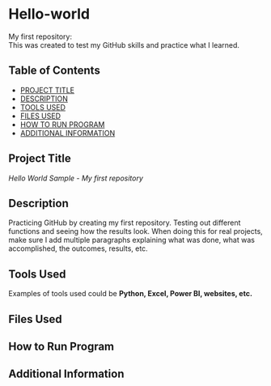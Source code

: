 # Hello-world
My first repository:  
This was created to test my GitHub skills and practice what I learned. 

## Table of Contents  

- [PROJECT TITLE](#Project-Title)
- [DESCRIPTION](#Description)
- [TOOLS USED](#Tools-Used)
- [FILES USED](files-used)
- [HOW TO RUN PROGRAM](#How-to-run-program)
- [ADDITIONAL INFORMATION](#Additional-information)

## Project Title

*Hello World Sample - My first repository*

## Description  
Practicing GitHub by creating my first repository. Testing out different functions and seeing how the results look. When doing this for real projects, make sure I add multiple paragraphs explaining what was done, what was accomplished, the outcomes, results, etc. 

## Tools Used  
Examples of tools used could be **Python, Excel, Power BI, websites, etc.**   

## Files Used  

## How to Run Program  

## Additional Information  
   
